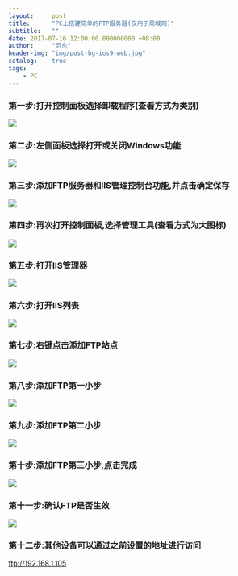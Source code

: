 ```yaml
---
layout:     post
title:      "PC上搭建简单的FTP服务器(仅用于局域网)"
subtitle:   ""
date: 2017-07-16 12:00:00.000000000 +08:00
author:     "范东"
header-img: "img/post-bg-ios9-web.jpg"
catalog:    true
tags:
    - PC
---
```


### 第一步:打开控制面板选择卸载程序(查看方式为类别)
![](http://om2bks7xs.bkt.clouddn.com/2017-07-16-PC-FTP-ControlPanel.png.png)
### 第二步:左侧面板选择打开或关闭Windows功能
![](http://om2bks7xs.bkt.clouddn.com/2017-07-16-PC-FTP-OpenFunction.png.png)
### 第三步:添加FTP服务器和IIS管理控制台功能,并点击确定保存
![](http://om2bks7xs.bkt.clouddn.com/2017-07-16-PC-FTP-OpenFunctionList.png.png)
### 第四步:再次打开控制面板,选择管理工具(查看方式为大图标)
![](http://om2bks7xs.bkt.clouddn.com/2017-07-16-PC-FTP-ManageTool.png.png)
### 第五步:打开IIS管理器
![](http://om2bks7xs.bkt.clouddn.com/2017-07-16-PC-FTP-IIS.png.png)
### 第六步:打开IIS列表
![](http://om2bks7xs.bkt.clouddn.com/2017-07-16-PC-FTP-IISList.png.png)
### 第七步:右键点击添加FTP站点
![](http://om2bks7xs.bkt.clouddn.com/2017-07-16-PC-FTP-AddFTP.png.png)
### 第八步:添加FTP第一小步
![](http://om2bks7xs.bkt.clouddn.com/2017-07-16-PC-FTP-AddFTPStep1.png.png)
### 第九步:添加FTP第二小步
![](http://om2bks7xs.bkt.clouddn.com/2017-07-16-PC-FTP-AddFTPStep2.png.png)
### 第十步:添加FTP第三小步,点击完成
![](http://om2bks7xs.bkt.clouddn.com/2017-07-16-PC-FTP-AddFTPStep3.png.png)
### 第十一步:确认FTP是否生效
![](http://om2bks7xs.bkt.clouddn.com/2017-07-16-PC-FTP-AddFTPConfirm.png.png)
### 第十二步:其他设备可以通过之前设置的地址进行访问
ftp://192.168.1.105


